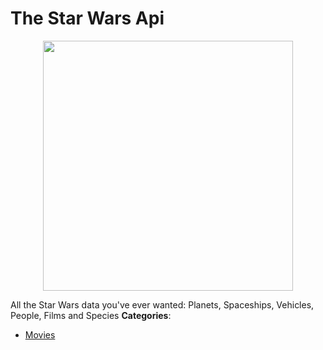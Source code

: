 # The Star Wars Api

<p align="center">
    <img width="400" src="https://raw.githubusercontent.com/awesome-apis/awesome-apis/apis/the-star-wars-api/logo_256x256.png" />
</p>


All the Star Wars data you've ever wanted: Planets, Spaceships, Vehicles, People, Films and Species
**Categories**:

- [Movies](https://github/awesome-apis/awesome-apis#movies)



